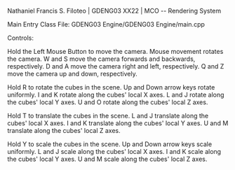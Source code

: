 Nathaniel Francis S. Filoteo | 
GDENG03 XX22 | 
MCO -- Rendering System

Main Entry Class File:
GDENG03 Engine/GDENG03 Engine/main.cpp


Controls:

Hold the Left Mouse Button to move the camera.
Mouse movement rotates the camera.
W and S move the camera forwards and backwards, respectively.
D and A move the camera right and left, respectively.
Q and Z move the camera up and down, respectively.

Hold R to rotate the cubes in the scene.
Up and Down arrow keys rotate uniformly.
I and K rotate along the cubes' local X axes.
L and J rotate along the cubes' local Y axes.
U and O rotate along the cubes' local Z axes.

Hold T to translate the cubes in the scene.
L and J translate along the cubes' local X axes.
I and K translate along the cubes' local Y axes.
U and M translate along the cubes' local Z axes.

Hold Y to scale the cubes in the scene.
Up and Down arrow keys scale uniformly.
L and J scale along the cubes' local X axes.
I and K scale along the cubes' local Y axes.
U and M scale along the cubes' local Z axes.

